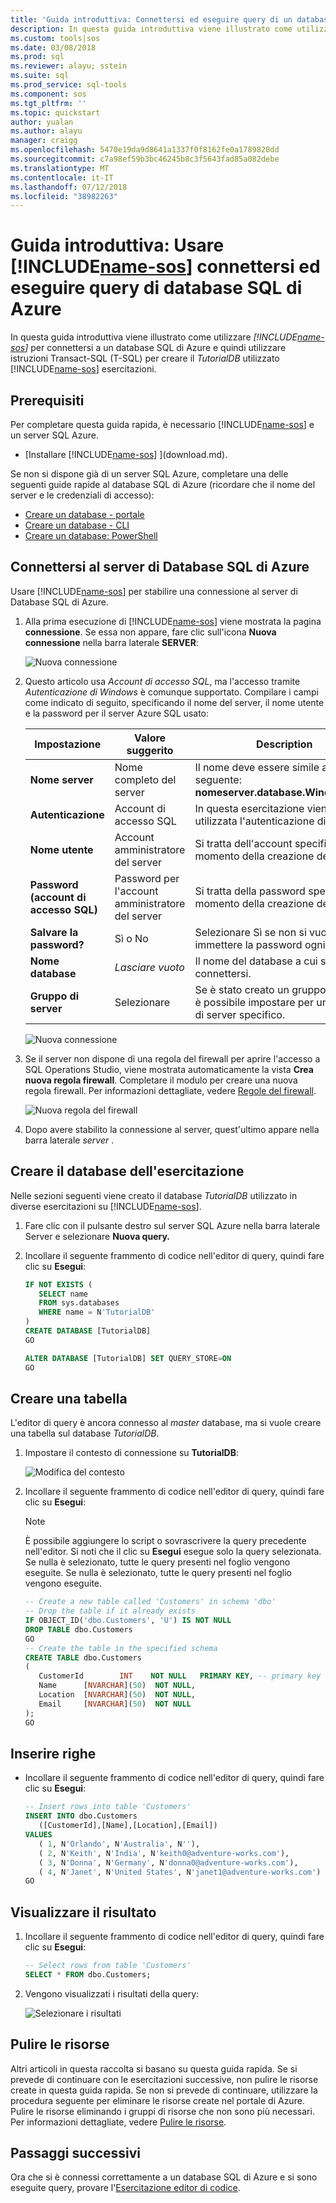 ```yaml
---
title: 'Guida introduttiva: Connettersi ed eseguire query di un database SQL di Azure mediante SQL Operations Studio (anteprima) | Microsoft Docs'
description: In questa guida introduttiva viene illustrato come utilizzare SQL Operations Studio (anteprima) per connettersi a un database SQL di Azure ed eseguire query
ms.custom: tools|sos
ms.date: 03/08/2018
ms.prod: sql
ms.reviewer: alayu; sstein
ms.suite: sql
ms.prod_service: sql-tools
ms.component: sos
ms.tgt_pltfrm: ''
ms.topic: quickstart
author: yualan
ms.author: alayu
manager: craigg
ms.openlocfilehash: 5470e19da9d8641a1337f0f8162fe0a1789820dd
ms.sourcegitcommit: c7a98ef59b3bc46245b8c3f5643fad85a082debe
ms.translationtype: MT
ms.contentlocale: it-IT
ms.lasthandoff: 07/12/2018
ms.locfileid: "38982263"
---
```

# <a name="quickstart-use-includename-sosincludesname-sos-shortmd-to-connect-and-query-azure-sql-database"></a>Guida introduttiva: Usare [!INCLUDE[name-sos](../includes/name-sos-short.md)] connettersi ed eseguire query di database SQL di Azure

In questa guida introduttiva viene illustrato come utilizzare *[!INCLUDE[name-sos](../includes/name-sos-short.md)]* per connettersi a un database SQL di Azure e quindi utilizzare istruzioni Transact-SQL (T-SQL) per creare il *TutorialDB* utilizzato [!INCLUDE[name-sos](../includes/name-sos-short.md)] esercitazioni.

## <a name="prerequisites"></a>Prerequisiti

Per completare questa guida rapida, è necessario [!INCLUDE[name-sos](../includes/name-sos-short.md)] e un server SQL Azure.

- [Installare [!INCLUDE[name-sos](../includes/name-sos-short.md)] ](download.md).

Se non si dispone già di un server SQL Azure, completare una delle seguenti guide rapide al database SQL di Azure (ricordare che il nome del server e le credenziali di accesso):

- [Creare un database - portale](https://docs.microsoft.com/azure/sql-database/sql-database-get-started-portal)
- [Creare un database - CLI](https://docs.microsoft.com/azure/sql-database/sql-database-get-started-cli)
- [Creare un database: PowerShell](https://docs.microsoft.com/azure/sql-database/sql-database-get-started-powershell)


## <a name="connect-to-your-azure-sql-database-server"></a>Connettersi al server di Database SQL di Azure

Usare [!INCLUDE[name-sos](../includes/name-sos-short.md)] per stabilire una connessione al server di Database SQL di Azure.

1. Alla prima esecuzione di [!INCLUDE[name-sos](../includes/name-sos-short.md)] viene mostrata la pagina **connessione**. Se essa non appare, fare clic sull'icona **Nuova connessione** nella barra laterale **SERVER**: 
   
   ![Nuova connessione](media/quickstart-sql-database/new-connection-icon.png)

2. Questo articolo usa *Account di accesso SQL*, ma l'accesso tramite *Autenticazione di Windows* è comunque supportato. Compilare i campi come indicato di seguito, specificando il nome del server, il nome utente e la password per il server Azure SQL usato: 

   | Impostazione       | Valore suggerito | Description |
   | ------------ | ------------------ | ------------------------------------------------- | 
   | **Nome server** | Nome completo del server | Il nome deve essere simile al seguente: **nomeserver.database.Windows.NET** |
   | **Autenticazione** | Account di accesso SQL| In questa esercitazione viene utilizzata l'autenticazione di SQL. |
   | **Nome utente** | Account amministratore del server | Si tratta dell'account specificato al momento della creazione del server. |
   | **Password (account di accesso SQL)** | Password per l'account amministratore del server | Si tratta della password specificata al momento della creazione del server. |
   | **Salvare la password?** | Sì o No | Selezionare Sì se non si vuole immettere la password ogni volta. |
   | **Nome database** | *Lasciare vuoto* | Il nome del database a cui si desidera connettersi. |
   | **Gruppo di server** | Selezionare <Default> | Se è stato creato un gruppo di server, è possibile impostare per un gruppo di server specifico. | 

   ![Nuova connessione](media/quickstart-sql-database/new-connection-screen.png)  

3. Se il server non dispone di una regola del firewall per aprire l'accesso a SQL Operations Studio, viene mostrata automaticamente la vista **Crea nuova regola firewall**.  Completare il modulo per creare una nuova regola firewall. Per informazioni dettagliate, vedere [Regole del firewall](https://docs.microsoft.com/azure/sql-database/sql-database-firewall-configure).

   ![Nuova regola del firewall](media/quickstart-sql-database/firewall.png)  

4. Dopo avere stabilito la connessione al server, quest'ultimo appare nella barra laterale *server* .

## <a name="create-the-tutorial-database"></a>Creare il database dell'esercitazione

Nelle sezioni seguenti viene creato il database *TutorialDB* utilizzato in diverse esercitazioni su [!INCLUDE[name-sos](../includes/name-sos-short.md)].

1. Fare clic con il pulsante destro sul server SQL Azure nella barra laterale Server e selezionare **Nuova query.**

1. Incollare il seguente frammento di codice nell'editor di query, quindi fare clic su **Esegui**:

   ```sql
   IF NOT EXISTS (
      SELECT name
      FROM sys.databases
      WHERE name = N'TutorialDB'
   )
   CREATE DATABASE [TutorialDB]
   GO

   ALTER DATABASE [TutorialDB] SET QUERY_STORE=ON
   GO
   ```



## <a name="create-a-table"></a>Creare una tabella

L'editor di query è ancora connesso al *master* database, ma si vuole creare una tabella sul database *TutorialDB*. 

1. Impostare il contesto di connessione su **TutorialDB**:

   ![Modifica del contesto](media/quickstart-sql-database/change-context.png)



1. Incollare il seguente frammento di codice nell'editor di query, quindi fare clic su **Esegui**:

   > [!NOTE]
   > È possibile aggiungere lo script o sovrascrivere la query precedente nell'editor. Si noti che il clic su **Esegui** esegue solo la query selezionata. Se nulla è selezionato, tutte le query presenti nel foglio vengono eseguite. Se nulla è selezionato, tutte le query presenti nel foglio vengono eseguite.

   ```sql
   -- Create a new table called 'Customers' in schema 'dbo'
   -- Drop the table if it already exists
   IF OBJECT_ID('dbo.Customers', 'U') IS NOT NULL
   DROP TABLE dbo.Customers
   GO
   -- Create the table in the specified schema
   CREATE TABLE dbo.Customers
   (
      CustomerId        INT    NOT NULL   PRIMARY KEY, -- primary key column
      Name      [NVARCHAR](50)  NOT NULL,
      Location  [NVARCHAR](50)  NOT NULL,
      Email     [NVARCHAR](50)  NOT NULL
   );
   GO
   ```


## <a name="insert-rows"></a>Inserire righe

- Incollare il seguente frammento di codice nell'editor di query, quindi fare clic su **Esegui**:

   ```sql
   -- Insert rows into table 'Customers'
   INSERT INTO dbo.Customers
      ([CustomerId],[Name],[Location],[Email])
   VALUES
      ( 1, N'Orlando', N'Australia', N''),
      ( 2, N'Keith', N'India', N'keith0@adventure-works.com'),
      ( 3, N'Donna', N'Germany', N'donna0@adventure-works.com'),
      ( 4, N'Janet', N'United States', N'janet1@adventure-works.com')
   GO
   ```


## <a name="view-the-result"></a>Visualizzare il risultato
1. Incollare il seguente frammento di codice nell'editor di query, quindi fare clic su **Esegui**:

   ```sql
   -- Select rows from table 'Customers'
   SELECT * FROM dbo.Customers;
   ```

1. Vengono visualizzati i risultati della query:

   ![Selezionare i risultati](media/quickstart-sql-database/select-results.png)


## <a name="clean-up-resources"></a>Pulire le risorse

Altri articoli in questa raccolta si basano su questa guida rapida. Se si prevede di continuare con le esercitazioni successive, non pulire le risorse create in questa guida rapida. Se non si prevede di continuare, utilizzare la procedura seguente per eliminare le risorse create nel portale di Azure.
Pulire le risorse eliminando i gruppi di risorse che non sono più necessari. Per informazioni dettagliate, vedere [Pulire le risorse](https://docs.microsoft.com/azure/sql-database/sql-database-get-started-portal#clean-up-resources).

## <a name="next-steps"></a>Passaggi successivi

Ora che si è connessi correttamente a un database SQL di Azure e si sono eseguite query, provare l'[Esercitazione editor di codice](tutorial-sql-editor.md).

